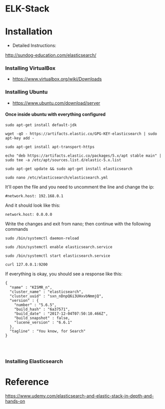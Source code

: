 # ELK-Stack

# Installation

- Detailed Instructions: 

http://sundog-education.com/elasticsearch/

### Installing VirtualBox
- https://www.virtualbox.org/wiki/Downloads

### Installing Ubuntu
- https://www.ubuntu.com/download/server

#### Once inside ubuntu with everything configured
```
sudo apt-get install default-jdk
```
```
wget -qO - https://artifacts.elastic.co/GPG-KEY-elasticsearch | sudo apt-key add -
```
```
sudo apt-get install apt-transport-https
```
```
echo "deb https://artifacts.elastic.co/packages/5.x/apt stable main" | sudo tee -a /etc/apt/sources.list.d/elastic-5.x.list
```
```
sudo apt-get update && sudo apt-get install elasticsearch
```
```
sudo nano /etc/elasticsearch/elasticsearch.yml
```
It'll open the file and you need to uncomment the line and change the ip:
```
#network.host: 192.168.0.1
```
And it should look like this:
```
network.host: 0.0.0.0
```
Write the changes and exit from nano; then continue with the following commands
```
sudo /bin/systemctl daemon-reload
```
```
sudo /bin/systemctl enable elasticsearch.service
```
```
sudo /bin/systemctl start elasticsearch.service
```
```
curl 127.0.0.1:9200
```
If everything is okay, you should see a response like this:
```
{
  "name" : "KISMR_n",
  "cluster_name" : "elasticsearch",
  "cluster_uuid" : "sxn_nDnpQ6i3UHxvbNmmjQ",
  "version" : {
    "number" : "5.6.5",
    "build_hash" : "6a37571",
    "build_date" : "2017-12-04T07:50:10.466Z",
    "build_snapshot" : false,
    "lucene_version" : "6.6.1"
  },
  "tagline" : "You know, for Search"
}
```
```

```
```

```
```

```
### Installing Elasticsearch

# Reference
https://www.udemy.com/elasticsearch-and-elastic-stack-in-depth-and-hands-on
